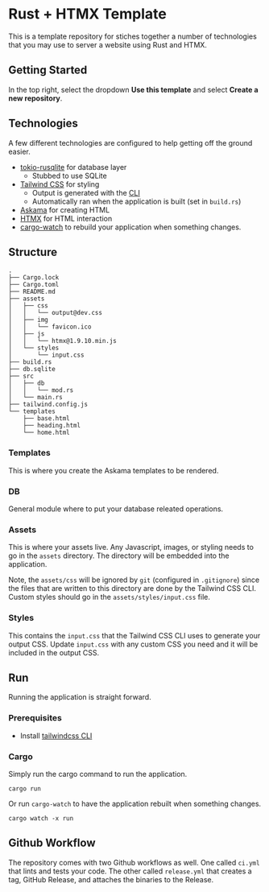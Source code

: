 # Rust + HTMX Template

This is a template repository for stiches together a number of technologies that you may use 
to server a website using Rust and HTMX.

## Getting Started

In the top right, select the dropdown __Use this template__ and select __Create a new repository__.

## Technologies

A few different technologies are configured to help getting off the ground easier.

- [tokio-rusqlite](https://github.com/programatik29/tokio-rusqlite/tree/master) for database layer
  - Stubbed to use SQLite
- [Tailwind CSS](https://tailwindcss.com/) for styling
  - Output is generated with the [CLI](https://tailwindcss.com/docs/installation)
  - Automatically ran when the application is built (set in `build.rs`)
- [Askama](https://djc.github.io/askama/askama.html) for creating HTML
- [HTMX](https://htmx.org/) for HTML interaction
- [cargo-watch](https://github.com/watchexec/cargo-watch) to rebuild your application when something changes.

## Structure

```text
.
├── Cargo.lock
├── Cargo.toml
├── README.md
├── assets
│   ├── css
│   │   └── output@dev.css
│   ├── img
│   │   └── favicon.ico
│   ├── js
│   │   └── htmx@1.9.10.min.js
│   └── styles
│       └── input.css
├── build.rs
├── db.sqlite
├── src
│   ├── db
│   │   └── mod.rs
│   └── main.rs
├── tailwind.config.js
└── templates
    ├── base.html
    ├── heading.html
    └── home.html
```

### Templates

This is where you create the Askama templates to be rendered.

### DB

General module where to put your database releated operations.

### Assets

This is where your assets live. Any Javascript, images, or styling needs to go in the 
`assets` directory. The directory will be embedded into the application.

Note, the `assets/css` will be ignored by `git` (configured in `.gitignore`) since the 
files that are written to this directory are done by the Tailwind CSS CLI. Custom styles should
go in the `assets/styles/input.css` file.

### Styles

This contains the `input.css` that the Tailwind CSS CLI uses to generate your output CSS. 
Update `input.css` with any custom CSS you need and it will be included in the output CSS.

## Run

Running the application is straight forward.

### Prerequisites

- Install [tailwindcss CLI](https://tailwindcss.com/docs/installation)

### Cargo

Simply run the cargo command to run the application.

```shell
cargo run
```

Or run `cargo-watch` to have the application rebuilt when something changes.

```shell
cargo watch -x run
```

## Github Workflow

The repository comes with two Github workflows as well. One called `ci.yml` that lints and 
tests your code. The other called `release.yml` that creates a tag, GitHub Release, and 
attaches the binaries to the Release.

